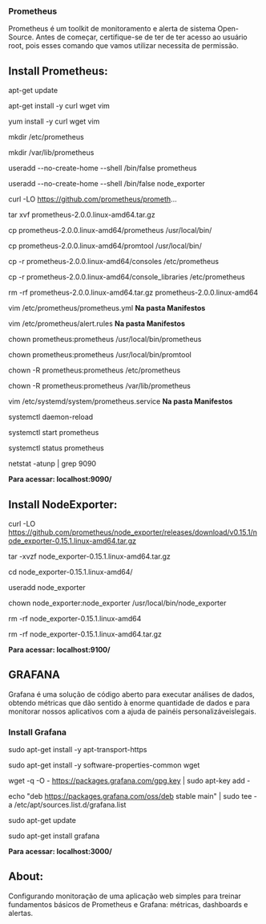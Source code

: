 
### Prometheus

   Prometheus é um toolkit de monitoramento e alerta de sistema Open-Source.
   Antes de começar, certifique-se de ter de ter acesso ao usuário root, pois esses comando que vamos utilizar necessita de permissão.

## Install Prometheus:
 apt-get update

 apt-get install -y curl wget vim

 yum install -y curl wget vim

 mkdir /etc/prometheus

 mkdir /var/lib/prometheus

 useradd --no-create-home --shell /bin/false prometheus

 useradd --no-create-home --shell /bin/false node_exporter

 curl -LO https://github.com/prometheus/prometh...

 tar xvf prometheus-2.0.0.linux-amd64.tar.gz

 cp prometheus-2.0.0.linux-amd64/prometheus /usr/local/bin/

 cp prometheus-2.0.0.linux-amd64/promtool /usr/local/bin/

 cp -r prometheus-2.0.0.linux-amd64/consoles /etc/prometheus

 cp -r prometheus-2.0.0.linux-amd64/console_libraries /etc/prometheus

 rm -rf prometheus-2.0.0.linux-amd64.tar.gz prometheus-2.0.0.linux-amd64

 vim /etc/prometheus/prometheus.yml **Na pasta Manifestos**

 vim /etc/prometheus/alert.rules **Na pasta Manifestos**

 chown prometheus:prometheus /usr/local/bin/prometheus

 chown prometheus:prometheus /usr/local/bin/promtool

 chown -R prometheus:prometheus /etc/prometheus

 chown -R prometheus:prometheus /var/lib/prometheus

 vim /etc/systemd/system/prometheus.service **Na pasta Manifestos**

 systemctl daemon-reload

 systemctl start prometheus

 systemctl status prometheus

 netstat -atunp | grep 9090   

**Para acessar: localhost:9090/**

## Install NodeExporter:

curl -LO https://github.com/prometheus/node_exporter/releases/download/v0.15.1/node_exporter-0.15.1.linux-amd64.tar.gz

tar -xvzf node_exporter-0.15.1.linux-amd64.tar.gz

cd node_exporter-0.15.1.linux-amd64/

useradd node_exporter

chown node_exporter:node_exporter /usr/local/bin/node_exporter

rm -rf node_exporter-0.15.1.linux-amd64

rm -rf node_exporter-0.15.1.linux-amd64.tar.gz

**Para acessar: localhost:9100/**



## GRAFANA

Grafana é uma solução de código aberto para executar análises de dados, obtendo métricas que dão sentido à enorme quantidade de dados e para monitorar nossos aplicativos com a ajuda de painéis personalizáveis ​​legais.


### Install Grafana
sudo apt-get install -y apt-transport-https

sudo apt-get install -y software-properties-common wget

wget -q -O - https://packages.grafana.com/gpg.key | sudo apt-key add -

echo "deb https://packages.grafana.com/oss/deb stable main" | sudo tee -a /etc/apt/sources.list.d/grafana.list

sudo apt-get update

sudo apt-get install grafana

**Para acessar: localhost:3000/**

## About:

  Configurando monitoração de uma aplicação web simples para treinar fundamentos básicos de Prometheus e Grafana: métricas, dashboards e alertas.
